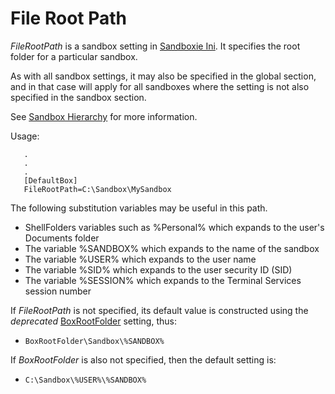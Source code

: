 # File Root Path

_FileRootPath_ is a sandbox setting in [Sandboxie Ini](SandboxieIni.md). It specifies the root folder for a particular sandbox.

As with all sandbox settings, it may also be specified in the global section, and in that case will apply for all sandboxes where the setting is not also specified in the sandbox section.

See [Sandbox Hierarchy](SandboxHierarchy.md) for more information.

Usage:

```
   .
   .
   .
   [DefaultBox]
   FileRootPath=C:\Sandbox\MySandbox
```

The following substitution variables may be useful in this path.

*   ShellFolders variables such as %Personal% which expands to the user's Documents folder
*   The variable %SANDBOX% which expands to the name of the sandbox
*   The variable %USER% which expands to the user name
*   The variable %SID% which expands to the user security ID (SID)
*   The variable %SESSION% which expands to the Terminal Services session number

If _FileRootPath_ is not specified, its default value is constructed using the _deprecated_ [BoxRootFolder](BoxRootFolder.md) setting, thus:

*   `BoxRootFolder\Sandbox\%SANDBOX%`

If _BoxRootFolder_ is also not specified, then the default setting is:

*   `C:\Sandbox\%USER%\%SANDBOX%`
